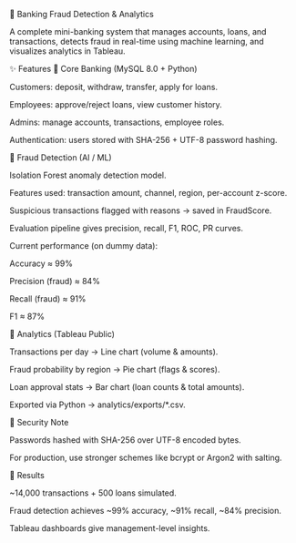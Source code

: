 🏦 Banking Fraud Detection & Analytics

A complete mini-banking system that manages accounts, loans, and transactions, detects fraud in real-time using machine learning, and visualizes analytics in Tableau.

✨ Features
🔹 Core Banking (MySQL 8.0 + Python)

Customers: deposit, withdraw, transfer, apply for loans.

Employees: approve/reject loans, view customer history.

Admins: manage accounts, transactions, employee roles.

Authentication: users stored with SHA-256 + UTF-8 password hashing.

🔹 Fraud Detection (AI / ML)

Isolation Forest anomaly detection model.

Features used: transaction amount, channel, region, per-account z-score.

Suspicious transactions flagged with reasons → saved in FraudScore.

Evaluation pipeline gives precision, recall, F1, ROC, PR curves.

Current performance (on dummy data):

Accuracy ≈ 99%

Precision (fraud) ≈ 84%

Recall (fraud) ≈ 91%

F1 ≈ 87%

🔹 Analytics (Tableau Public)

Transactions per day → Line chart (volume & amounts).

Fraud probability by region → Pie chart (flags & scores).

Loan approval stats → Bar chart (loan counts & total amounts).

Exported via Python → analytics/exports/*.csv.

🔐 Security Note

Passwords hashed with SHA-256 over UTF-8 encoded bytes.

For production, use stronger schemes like bcrypt or Argon2 with salting.

🚀 Results

~14,000 transactions + 500 loans simulated.

Fraud detection achieves ~99% accuracy, ~91% recall, ~84% precision.

Tableau dashboards give management-level insights.